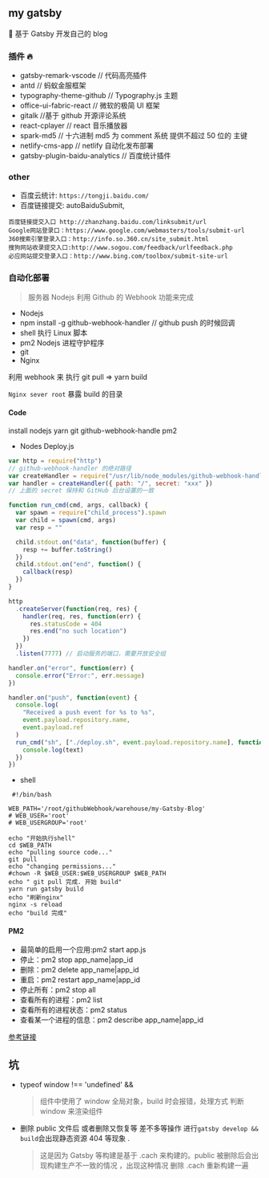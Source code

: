 ## my gatsby

🚀 基于 Gatsby 开发自己的 blog

### 插件 🔥

- gatsby-remark-vscode // 代码高亮插件
- antd // 蚂蚁金服框架
- typography-theme-github // Typography.js 主题
- office-ui-fabric-react // 微软的极简 UI 框架
- gitalk //基于 github 开源评论系统
- react-cplayer // react 音乐播放器
- spark-md5 // 十六进制 md5 为 comment 系统 提供不超过 50 位的 主键
- netlify-cms-app // netlify 自动化发布部署
- gatsby-plugin-baidu-analytics // 百度统计插件

### other

- 百度云统计: `https://tongji.baidu.com/`
- 百度链接提交: autoBaiduSubmit,

```
百度链接提交入口 http://zhanzhang.baidu.com/linksubmit/url
Google网站登录口：https://www.google.com/webmasters/tools/submit-url
360搜索引擎登录入口：http://info.so.360.cn/site_submit.html
搜狗网站收录提交入口:http://www.sogou.com/feedback/urlfeedback.php
必应网站提交登录入口：http://www.bing.com/toolbox/submit-site-url
```

### 自动化部署

> 服务器 Nodejs 利用 Github 的 Webhook 功能来完成

- Nodejs
- npm install -g github-webhook-handler // github push 的时候回调
- shell 执行 Linux 脚本
- pm2 Nodejs 进程守护程序
- git
- Nginx

利用 webhook 来 执行 git pull => yarn build

`Nginx sever root` 暴露 build 的目录

#### Code

install nodejs yarn git github-webhook-handle pm2

- Nodes Deploy.js

```js
var http = require("http")
// github-webhook-handler 的绝对路径
var createHandler = require("/usr/lib/node_modules/github-webhook-handler")
var handler = createHandler({ path: "/", secret: "xxx" })
// 上面的 secret 保持和 GitHub 后台设置的一致

function run_cmd(cmd, args, callback) {
  var spawn = require("child_process").spawn
  var child = spawn(cmd, args)
  var resp = ""

  child.stdout.on("data", function(buffer) {
    resp += buffer.toString()
  })
  child.stdout.on("end", function() {
    callback(resp)
  })
}

http
  .createServer(function(req, res) {
    handler(req, res, function(err) {
      res.statusCode = 404
      res.end("no such location")
    })
  })
  .listen(7777) // 启动服务的端口，需要开放安全组

handler.on("error", function(err) {
  console.error("Error:", err.message)
})

handler.on("push", function(event) {
  console.log(
    "Received a push event for %s to %s",
    event.payload.repository.name,
    event.payload.ref
  )
  run_cmd("sh", ["./deploy.sh", event.payload.repository.name], function(text) {
    console.log(text)
  })
})
```

- shell

```shell
 #!/bin/bash

WEB_PATH='/root/githubWebhook/warehouse/my-Gatsby-Blog'
# WEB_USER='root'
# WEB_USERGROUP='root'

echo "开始执行shell"
cd $WEB_PATH
echo "pulling source code..."
git pull
echo "changing permissions..."
#chown -R $WEB_USER:$WEB_USERGROUP $WEB_PATH
echo " git pull 完成. 开始 build"
yarn run gatsby build
echo "刷新nginx"
nginx -s reload
echo "build 完成"
```

#### PM2

- 最简单的启用一个应用:pm2 start app.js
- 停止：pm2 stop app_name|app_id
- 删除：pm2 delete app_name|app_id
- 重启：pm2 restart app_name|app_id
- 停止所有：pm2 stop all
- 查看所有的进程：pm2 list
- 查看所有的进程状态：pm2 status
- 查看某一个进程的信息：pm2 describe app_name|app_id

[参考链接](https://www.jianshu.com/p/3de4e8f15621)

## 坑

- typeof window !== 'undefined' && <Cplayer />

  > 组件中使用了 window 全局对象，build 时会报错，处理方式 判断 window 来渲染组件

- 删除 public 文件后 或者删除又恢复等 差不多等操作 进行`gatsby develop && build`会出现静态资源 404 等现象 .
  > 这是因为 Gatsby 等构建是基于 .cach 来构建的。public 被删除后会出现构建生产不一致的情况 ，出现这种情况 删除 .cach 重新构建一遍
